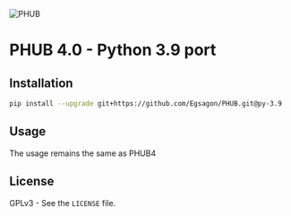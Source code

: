 ![PHUB](https://github.com/Egsagon/PHUB/blob/master/assets/banner.png)

# PHUB 4.0 - Python 3.9 port

## Installation
```sh
pip install --upgrade git+https://github.com/Egsagon/PHUB.git@py-3.9
```

## Usage
The usage remains the same as PHUB4

## License

GPLv3 - See the `LICENSE` file.
